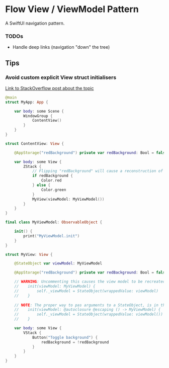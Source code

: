 # Flow View / ViewModel Pattern

A SwiftUI navigation pattern.

### TODOs
- Handle deep links (navigation "down" the tree)

## Tips

### Avoid custom explicit View struct initialisers

[Link to StackOverflow post about the topic](https://stackoverflow.com/questions/73271168/a-swiftui-views-default-memberwise-initializer-vs-custom-initializer)

```swift
@main
struct MyApp: App {

    var body: some Scene {
        WindowGroup {
            ContentView()
        }
    }
}

struct ContentView: View {

    @AppStorage("redBackground") private var redBackground: Bool = false

    var body: some View {
        ZStack {
            // Flipping "redBackground" will cause a reconstruction of the view hierarchy
            if redBackground {
                Color.red
            } else {
                Color.green
            }
            MyView(viewModel: MyViewModel())
        }
    }
}

final class MyViewModel: ObservableObject {

    init() {
        print("MyViewModel.init")
    }
}

struct MyView: View {

    @StateObject var viewModel: MyViewModel

    @AppStorage("redBackground") private var redBackground: Bool = false

    // WARNING: Uncommenting this causes the view model to be recreated every reconstruction of the view!
    //    init(viewModel: MyViewModel) {
    //        self._viewModel = StateObject(wrappedValue: viewModel)
    //    }
    
    // NOTE: The proper way to pas arguments to a StateObject, is in the form of an @autoclosure like so:
    //    init(viewModel: @autoclosure @escaping () -> MyViewModel) {
    //        self._viewModel = StateObject(wrappedValue: viewModel())
    //    }

    var body: some View {
        VStack {
            Button("Toggle background") {
                redBackground = !redBackground
            }
        }
    }
}
```
